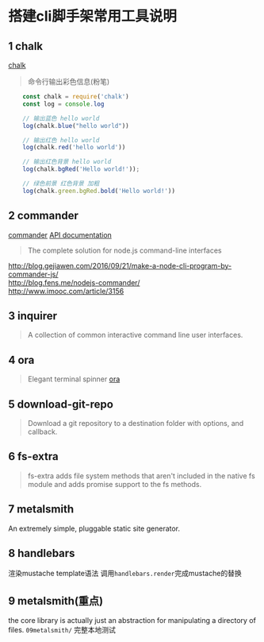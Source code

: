 # 搭建cli脚手架常用工具说明     

## 1 chalk     
[chalk](https://www.npmjs.com/package/chalk)  
> 命令行输出彩色信息(粉笔)          
```js
    const chalk = require('chalk')
    const log = console.log

    // 输出蓝色 hello world
    log(chalk.blue("hello world"))

    // 输出红色 hello world
    log(chalk.red('hello world'))

    // 输出红色背景 hello world
    log(chalk.bgRed('Hello world!'));

    // 绿色前景 红色背景 加粗   
    log(chalk.green.bgRed.bold('Hello world!'))
```

## 2 commander 
[commander](https://www.npmjs.com/package/commander) 
[API documentation](http://tj.github.io/commander.js/)       
> The complete solution for node.js command-line interfaces     

http://blog.gejiawen.com/2016/09/21/make-a-node-cli-program-by-commander-js/        
http://blog.fens.me/nodejs-commander/       
http://www.imooc.com/article/3156   

## 3 inquirer
> A collection of common interactive command line user interfaces.

## 4 ora
> Elegant terminal spinner
[ora](https://www.npmjs.com/package/ora)

## 5 download-git-repo
> Download a git repository to a destination folder with options, and callback.

## 6 fs-extra
> fs-extra adds file system methods that aren't included in the native fs module and adds promise support to the fs methods.

## 7 metalsmith
An extremely simple, pluggable static site generator.

## 8 handlebars
渲染mustache template语法
调用`handlebars.render`完成mustache的替换

## 9 metalsmith(重点)       
the core library is actually just an abstraction for manipulating a directory of files.
`09metalsmith/` 完整本地测试        